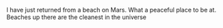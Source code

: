 I have just returned from a beach on Mars. What a peaceful place to be at. Beaches up there are the cleanest in the universe
